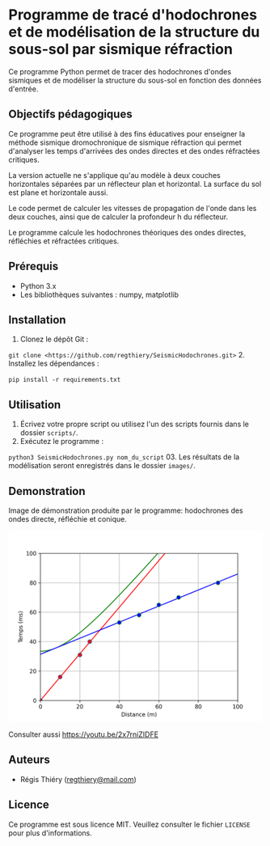 # Programme de tracé d'hodochrones et de modélisation de la structure du sous-sol par sismique réfraction

Ce programme Python permet de tracer des hodochrones d'ondes sismiques et de modéliser la structure du sous-sol en fonction des données d'entrée.

## Objectifs pédagogiques

Ce programme peut être utilisé à des fins éducatives pour enseigner la
méthode sismique dromochronique de sismique réfraction qui
permet d'analyser les temps d'arrivées des ondes directes
et des ondes réfractées critiques.

La version actuelle ne s'applique qu'au modèle à deux couches horizontales
séparées par un réflecteur plan et horizontal.
La surface du sol est plane et horizontale aussi.

Le code permet de calculer les vitesses de propagation de l'onde dans les deux couches,
ainsi que de calculer la profondeur h du réflecteur.

Le programme calcule les hodochrones théoriques des ondes directes, réfléchies et réfractées critiques.

## Prérequis

- Python 3.x
- Les bibliothèques suivantes : numpy, matplotlib

## Installation

1. Clonez le dépôt Git :

`git clone <https://github.com/regthiery/SeismicHodochrones.git>`
2. Installez les dépendances :

`pip install -r requirements.txt`

## Utilisation

01. Écrivez votre propre script ou utilisez l'un des scripts fournis dans le dossier `scripts/`.
02. Exécutez le programme :

`python3 SeismicHodochrones.py nom_du_script`
03. Les résultats de la modélisation seront enregistrés dans le dossier `images/`.

## Demonstration

Image de démonstration produite par le programme: hodochrones des ondes directe, réfléchie et conique.

![Image de démonstration avec réflexion et réfraction des ondes sur interface à partir d'une source ponctuelle](image.png)

Consulter aussi <https://youtu.be/2x7rniZIDFE>

## Auteurs

- Régis Thiéry (regthiery@mail.com)

## Licence

Ce programme est sous licence MIT. Veuillez consulter le fichier `LICENSE` pour plus d'informations.
